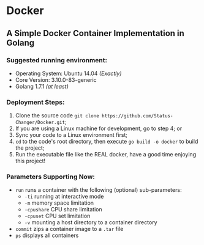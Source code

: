 # Docker

## A Simple Docker Container Implementation in Golang

### Suggested running environment:
- Operating System: Ubuntu 14.04 *(Exactly)*
- Core Version: 3.10.0-83-generic
- Golang 1.7.1 *(at least)*

### Deployment Steps:
1. Clone the source code `git clone https://github.com/Status-Changer/Docker.git`;
2. If you are using a Linux machine for development, go to step 4; or
3. Sync your code to a Linux environment first;
4. `cd` to the code's root directory, then execute `go build -o docker` to build the project;
5. Run the executable file like the REAL docker, have a good time enjoying this project!

### Parameters Supporting Now:
- `run` runs a container with the following (optional) sub-parameters:
    - `-ti` running at interactive mode
    - `-m` memory space limitation
    - `-cpushare` CPU share limitation
    - `-cpuset` CPU set limitation
    - `-v` mounting a host directory to a container directory
- `commit` zips a container image to a `.tar` file
- `ps` displays all containers
